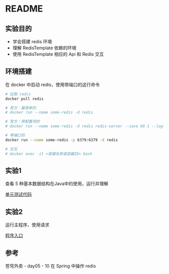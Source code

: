 # README

## 实验目的

- 学会搭建 redis 环境
- 理解 RedisTemplate 依赖的环境
- 使用 RedisTemplate 相应的 Api 和 Redis 交互

## 环境搭建

在 docker 中启动 redis，使用带端口的这行命令

```sh
# 拉取 redis
docker pull redis

# 官方：最简单的
# docker run --name some-redis -d redis

# 官方：带配置项的
# docker run --name some-redis -d redis redis-server --save 60 1 --loglevel warning

# 带端口的
docker run --name some-redis -p 6379:6379 -d redis

# 交互
# docker exec -it <容器名称或容器ID> bash
```

## 实验1

查看 5 种基本数据结构在Java中的使用，运行并理解

[单元测试代码](src/test/java/com/example/redis/RedisDemoApplicationTests.java)

## 实验2

运行主程序，使用请求

[程序入口](src/main/java/com/example/redis/RedisDemoApplication.java)

## 参考

苍穹外卖 - day05 - 10 在 Spring 中操作 redis



